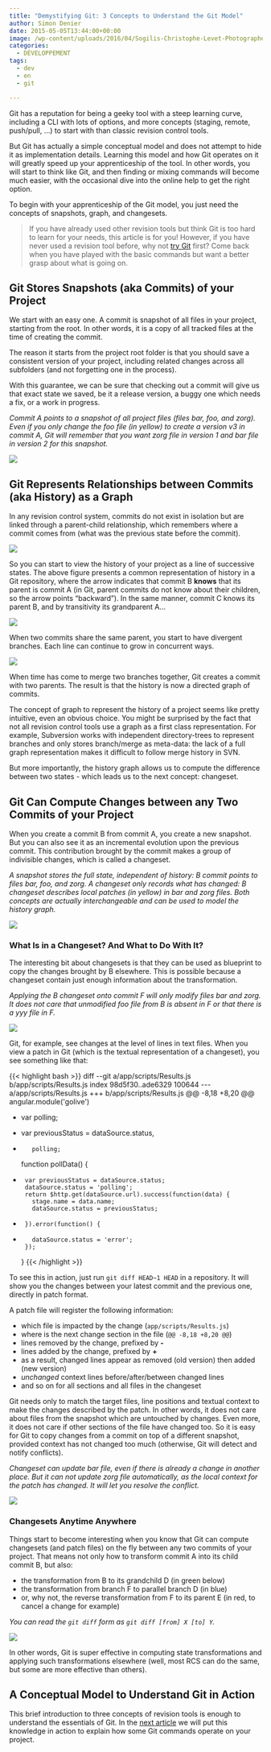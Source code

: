 ```yaml
---
title: "Demystifying Git: 3 Concepts to Understand the Git Model"
author: Simon Denier
date: 2015-05-05T13:44:00+00:00
image: /wp-content/uploads/2016/04/Sogilis-Christophe-Levet-Photographe-7898.jpg
categories:
  - DÉVELOPPEMENT
tags:
  - dev
  - en
  - git

---
```

Git has a reputation for being a geeky tool with a steep learning curve, including a CLI with lots of options, and more concepts (staging, remote, push/pull, …) to start with than classic revision control tools.

But Git has actually a simple conceptual model and does not attempt to hide it as implementation details. Learning this model and how Git operates on it will greatly speed up your apprenticeship of the tool. In other words, you will start to think like Git, and then finding or mixing commands will become much easier, with the occasional dive into the online help to get the right option.

To begin with your apprenticeship of the Git model, you just need the concepts of snapshots, graph, and changesets.

> If you have already used other revision tools but think Git is too hard to learn for your needs, this article is for you! However, if you have never used a revision tool before, why not [try Git](https://try.Github.io/levels/1/challenges/1) first? Come back when you have played with the basic commands but want a better grasp about what is going on.

## Git Stores Snapshots (aka Commits) of your Project

We start with an easy one. A commit is snapshot of all files in your project, starting from the root. In other words, it is a copy of all tracked files at the time of creating the commit.

The reason it starts from the project root folder is that you should save a consistent version of your project, including related changes across all subfolders (and not forgetting one in the process).

With this guarantee, we can be sure that checking out a commit will give us that exact state we saved, be it a release version, a buggy one which needs a fix, or a work in progress.

_Commit A points to a snapshot of all project files (files bar, foo, and zorg). Even if you only change the foo file (in yellow) to create a version v3 in commit A, Git will remember that you want zorg file in version 1 and bar file in version 2 for this snapshot._

![](/img/2015/05/snapshot.png)

## Git Represents Relationships between Commits (aka History) as a Graph

In any revision control system, commits do not exist in isolation but are linked through a parent-child relationship, which remembers where a commit comes from (what was the previous state before the commit).

![](/img/2015/05/graph.png)

So you can start to view the history of your project as a line of successive states. The above figure presents a common representation of history in a Git repository, where the arrow indicates that commit B **knows** that its parent is commit A (in Git, parent commits do not know about their children, so the arrow points “backward”). In the same manner, commit C knows its parent B, and by transitivity its grandparent A…

![](/img/2015/05/graph_branch.png)

When two commits share the same parent, you start to have divergent branches. Each line can continue to grow in concurrent ways.

![](/img/2015/05/graph_merge.png)

When time has come to merge two branches together, Git creates a commit with two parents. The result is that the history is now a directed graph of commits.

The concept of graph to represent the history of a project seems like pretty intuitive, even an obvious choice. You might be surprised by the fact that not all revision control tools use a graph as a first class representation. For example, Subversion works with independent directory-trees to represent branches and only stores branch/merge as meta-data: the lack of a full graph representation makes it difficult to follow merge history in SVN.

But more importantly, the history graph allows us to compute the difference between two states - which leads us to the next concept: changeset.

## Git Can Compute Changes between any Two Commits of your Project

When you create a commit B from commit A, you create a new snapshot. But you can also see it as an incremental evolution upon the previous commit. This contribution brought by the commit makes a group of indivisible changes, which is called a changeset.

_A snapshot stores the full state, independent of history: B commit points to files bar, foo, and zorg. A changeset only records what has changed: B changeset describes local patches (in yellow) in bar and zorg files. Both concepts are actually interchangeable and can be used to model the history graph._

![](/img/2015/05/changeset.png)

### What Is in a Changeset? And What to Do With It?

The interesting bit about changesets is that they can be used as blueprint to copy the changes brought by B elsewhere. This is possible because a changeset contain just enough information about the transformation.

_Applying the B changeset onto commit F will only modify files bar and zorg. It does not care that unmodified foo file from B is absent in F or that there is a yyy file in F._

![](/img/2015/05/changeset_applied.png)

Git, for example, see changes at the level of lines in text files. When you view a patch in Git (which is the textual representation of a changeset), you see something like that:

{{< highlight bash >}}
diff --git a/app/scripts/Results.js b/app/scripts/Results.js
index 98d5f30..ade6329 100644
--- a/app/scripts/Results.js
+++ b/app/scripts/Results.js
@@ -8,18 +8,20 @@ angular.module('golive')

-    var polling;
+    var previousStatus = dataSource.status,
+        polling;

     function pollData() {
-      var previousStatus = dataSource.status;
       dataSource.status = 'polling';
       return $http.get(dataSource.url).success(function(data) {
         stage.name = data.name;
         dataSource.status = previousStatus;
+      }).error(function() {
+        dataSource.status = 'error';
       });
     }
{{< /highlight >}}

To see this in action, just run `git diff HEAD~1 HEAD` in a repository. It will show you the changes between your latest commit and the previous one, directly in patch format.

A patch file will register the following information:

* which file is impacted by the change (`app/scripts/Results.js`)
* where is the next change section in the file (`@@ -8,18 +8,20 @@`)
* lines removed by the change, prefixed by **-**
* lines added by the change, prefixed by **+**
* as a result, changed lines appear as removed (old version) then added (new version)
* _unchanged_ context lines before/after/between changed lines
* and so on for all sections and all files in the changeset

Git needs only to match the target files, line positions and textual context to make the changes described by the patch. In other words, it does not care about files from the snapshot which are untouched by changes. Even more, it does not care if other sections of the file have changed too. So it is easy for Git to copy changes from a commit on top of a different snapshot, provided context has not changed too much (otherwise, Git will detect and notify conflicts).

_Changeset can update bar file, even if there is already a change in another place. But it can not update zorg file automatically, as the local context for the patch has changed. It will let you resolve the conflict._

![](/img/2015/05/changeset_conflict.png)

### Changesets Anytime Anywhere

Things start to become interesting when you know that Git can compute changesets (and patch files) on the fly between any two commits of your project. That means not only how to transform commit A into its child commit B, but also:

* the transformation from B to its grandchild D (in green below)
* the transformation from branch F to parallel branch D (in blue)
* or, why not, the reverse transformation from F to its parent E (in red, to cancel a change for example)

_You can read the `git diff` form as `git diff [from] X [to] Y`._

![](/img/2015/05/graph_diff.png)

In other words, Git is super effective in computing state transformations and applying such transformations elsewhere (well, most RCS can do the same, but some are more effective than others).

## A Conceptual Model to Understand Git in Action

This brief introduction to three concepts of revision tools is enough to understand the essentials of Git. In the [next article](http://sogilis.com/blog/demystifying-git-concepts/) we will put this knowledge in action to explain how some Git commands operate on your project.
